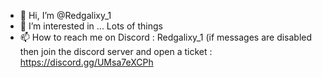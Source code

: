 - 👋 Hi, I’m @Redgalixy_1
- 👀 I’m interested in ... Lots of things
- 📫 How to reach me on Discord : Redgalixy_1 (if messages are disabled then join the discord server and open a ticket : https://discord.gg/UMsa7eXCPh

<!---
Redgalixy1/Redgalixy1 is a ✨ special ✨ repository because its `README.md` (this file) appears on your GitHub profile.
You can click the Preview link to take a look at your changes.
--->
